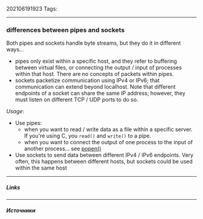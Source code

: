 202106191923
Tags:
___
### differences between pipes and sockets

Both pipes and sockets handle byte streams, but they do it in different ways...

-   pipes only exist within a specific host, and they refer to buffering between virtual files, or connecting the output / input of processes within that host. There are no concepts of packets within pipes.
-   sockets packetize communication using IPv4 or IPv6; that communication can extend beyond localhost. Note that different endpoints of a socket can share the same IP address; however, they must listen on different TCP / UDP ports to do so.

_Usage_:

-   Use pipes:
    -   when you want to read / write data as a file within a specific server. If you're using C, you `read()` and `write()` to a pipe.
    -   when you want to connect the output of one process to the input of another process... see [popen()](http://linux.die.net/man/3/popen)
-   Use sockets to send data between different IPv4 / IPv6 endpoints. Very often, this happens between different hosts, but sockets could be used within the same host

___
##### Links


---
##### Источники

